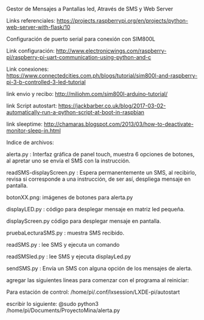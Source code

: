Gestor de Mensajes a Pantallas led, Através de SMS y Web Server

Links referenciales:
https://projects.raspberrypi.org/en/projects/python-web-server-with-flask/10


Configuración de puerto serial para conexión con SIM800L

Link configuración: http://www.electronicwings.com/raspberry-pi/raspberry-pi-uart-communication-using-python-and-c

Link conexiones: https://www.connectedcities.com.ph/blogs/tutorial/sim800l-and-raspberry-pi-3-b-controlled-3-led-tutorial

link envio y  recibo: http://miliohm.com/sim800l-arduino-tutorial/

link Script autostart: https://jackbarber.co.uk/blog/2017-03-02-automatically-run-a-python-script-at-boot-in-raspbian

link sleeptime: http://chamaras.blogspot.com/2013/03/how-to-deactivate-monitor-sleep-in.html


Indice de archivos:

alerta.py : Interfaz gráfica de panel touch, muestra 6 opciones de botones, al apretar uno se envía el SMS con la instrucción. 

readSMS-displayScreen.py : Espera permanentemente un SMS, al recibirlo, revisa si corresponde a una instrucción, de ser así, despliega mensaje en pantalla. 

botonXX.png: imágenes de botones para alerta.py

displayLED.py : código para desplegar mensaje en matriz led pequeña. 

displayScreen.py código para desplegar mensaje en pantalla. 

pruebaLecturaSMS.py : muestra SMS recibido. 

readSMS.py : lee SMS y ejecuta un comando

readSMSled.py : lee SMS y ejecuta displayLed.py

sendSMS.py : Envía un SMS con alguna opción de los mensajes de alerta. 


agregar las siguientes lineas para comenzar con el programa al reiniciar:

Para estación de control:
/home/pi/.conf/lxsession/LXDE-pi/autostart

escribir lo siguiente:
@sudo python3 /home/pi/Documents/ProyectoMina/alerta.py



